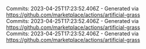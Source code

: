 Commits: 2023-04-25T17:23:52.406Z - Generated via https://github.com/marketplace/actions/artificial-grass
<br>
Commits: 2023-04-25T17:23:52.406Z - Generated via https://github.com/marketplace/actions/artificial-grass
<br>
Commits: 2023-04-25T17:23:52.406Z - Generated via https://github.com/marketplace/actions/artificial-grass
<br>
